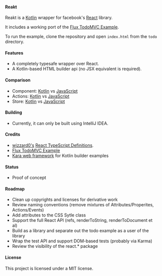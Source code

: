 #### Reakt

Reakt is a [Kotlin](http://kotlinlang.org/) wrapper for facebook's [React](http://facebook.github.io/react/) library.

It includes a working port of the [Flux TodoMVC Example](https://github.com/facebook/flux/tree/master/examples/flux-todomvc).

To run the example, clone the repository and open `index.html` from the `todo` directory.

#### Features
* A completely typesafe wrapper over React.
* A Kotlin-based HTML builder api (no JSX equivalent is required).

#### Comparison
* Component: [Kotlin](https://github.com/andrewoma/reakt/blob/master/src/todo/components/TodoItem.kt)  vs [JavaScript](https://github.com/facebook/flux/blob/master/examples/flux-todomvc/js/components/TodoItem.react.js)
* Actions: [Kotlin](https://github.com/andrewoma/reakt/blob/master/src/todo/actions/Actions.kt)  vs [JavaScript](https://github.com/facebook/flux/blob/master/examples/flux-todomvc/js/actions/TodoActions.js)  
* Store: [Kotlin](https://github.com/andrewoma/reakt/blob/master/src/todo/stores/TodoStore.kt)  vs [JavaScript](https://github.com/facebook/flux/blob/master/examples/flux-todomvc/js/stores/TodoStore.js)

#### Building
* Currently, it can only be built using IntelliJ IDEA.

#### Credits
* [wizzard0's](https://github.com/wizzard0) [React TypeScript Definitions](https://github.com/wizzard0/react-typescript-definitions).
* [Flux TodoMVC Example](https://github.com/facebook/flux/tree/master/examples/flux-todomvc)
* [Kara web framework](http://karaframework.com/) for Kotlin builder examples

#### Status
* Proof of concept

#### Roadmap
* Clean up copyrights and licenses for derivative work
* Review naming conventions (remove mixtures of Attributes/Properites, Actions/Events)
* Add attributes to the CSS Sytle class
* Support the full React API (refs, renderToString, renderToDocument et al)
* Build as a library and separate out the todo example as a user of the library
* Wrap the test API and support DOM-based tests (probably via Karma)
* Review the visibility of the react.* package

#### License
This project is licensed under a MIT license.
